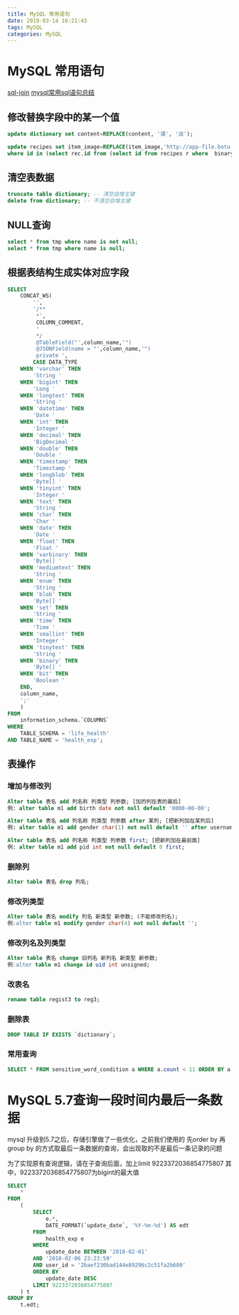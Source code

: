 ```yaml
---
title: MySQL 常用语句
date: 2019-03-14 16:21:43
tags: MySQL
categories: MySQL
---
```


# MySQL 常用语句

[sql-join](http://www.powerxing.com/sql-join/)
[mysql常用sql语句总结](https://mp.weixin.qq.com/s?__biz=MzAwOTE3NDY5OA==&mid=2647906520&idx=2&sn=e1da610a41a0692721d3756f9e1583bb&chksm=8344d31db4335a0bf5164b6c57c7e49f6a89f0538d778b156450bbaceba55e6a47abcebf2dd1&mpshare=1&scene=1&srcid=0128OHhJN5V4SPLdlN1uN4lb#rd)



## 修改替换字段中的某一个值

```sql
update dictionary set content=REPLACE(content, '谭', '谈');
```
```sql
update recipes set item_image=REPLACE(item_image,'http://app-file.botu.com:9000','http://app-file.botu.com:9000/BOTU')
where id in (select rec.id from (select id from recipes r where  binary r.item_image not like '%BOTU%') rec);
```

## 清空表数据

```sql
truncate table dictionary; -- 清空自增主键
delete from dictionary;	-- 不清空自增主键
```

## NULL查询

```sql
select * from tmp where name is not null;
select * from tmp where name is null;
```

## 根据表结构生成实体对应字段

```sql
SELECT
    CONCAT_WS(
        '',
        '/**
         *',
         COLUMN_COMMENT,
         '
         */
         @TableField("',column_name,'")
         @JSONField(name = "',column_name,'")
         private ',
        CASE DATA_TYPE
    WHEN 'varchar' THEN
        'String '
    WHEN 'bigint' THEN
        'Long '
    WHEN 'longtext' THEN
        'String '
    WHEN 'datetime' THEN
        'Date '
    WHEN 'int' THEN
        'Integer '
    WHEN 'decimal' THEN
        'BigDecimal '
    WHEN 'double' THEN
        'Double '
    WHEN 'timestamp' THEN
        'Timestamp '
    WHEN 'longblob' THEN
        'Byte[] '
    WHEN 'tinyint' THEN
        'Integer '
    WHEN 'text' THEN
        'String '
    WHEN 'char' THEN
        'Char '
    WHEN 'date' THEN
        'Date '
    WHEN 'float' THEN
        'Float '
    WHEN 'varbinary' THEN
        'Byte[] '
    WHEN 'mediumtext' THEN
        'String '
    WHEN 'enum' THEN
        'String '
    WHEN 'blob' THEN
        'Byte[] '
    WHEN 'set' THEN
        'String '
    WHEN 'time' THEN
        'Time '
    WHEN 'smallint' THEN
        'Integer '
    WHEN 'tinytext' THEN
        'String '
    WHEN 'binary' THEN
        'Byte[] '
    WHEN 'bit' THEN
        'Boolean '
    END,
    column_name,
    ';'
    )
FROM
    information_schema.`COLUMNS`
WHERE
    TABLE_SCHEMA = 'life_health'
AND TABLE_NAME = 'health_exp'; 
```

## 表操作

### 增加与修改列

```sql
Alter table 表名 add 列名称 列类型 列参数; [加的列在表的最后]
例: alter table m1 add birth date not null default '0000-00-00';

Alter table 表名 add 列名称 列类型 列参数 after 某列; [把新列加在某列后]
例: alter table m1 add gender char(1) not null default '' after username;

Alter table 表名 add 列名称 列类型 列参数 first; [把新列加在最前面]
例: alter table m1 add pid int not null default 0 first;
```

### 删除列

```sql
Alter table 表名 drop 列名;
```

### 修改列类型

```sql
Alter table 表名 modify 列名 新类型 新参数; (不能修改列名);
例:alter table m1 modify gender char(4) not null default '';
```

### 修改列名及列类型

```sql
Alter table 表名 change 旧列名 新列名 新类型 新参数;
例:alter table m1 change id uid int unsigned;
```

### 改表名

```sql
rename table regist3 to reg3;
```

### 删除表

```sql
DROP TABLE IF EXISTS `dictionary`;
```

### 常用查询

```sql
SELECT * FROM sensitive_word_condition a WHERE a.count < 11 ORDER BY a.count DESC LIMIT 1;
```

# MySQL 5.7查询一段时间内最后一条数据

mysql 升级到5.7之后，存储引擎做了一些优化，之前我们使用的 先order by 再 group by 的方式取最后一条数据的查询，会出现取的不是最后一条记录的问题

为了实现原有查询逻辑，请在子查询后面，加上limit 9223372036854775807
其中，9223372036854775807为bigint的最大值

```sql
SELECT
	*
FROM
	(
		SELECT
			e.*,
			DATE_FORMAT(`update_date`, '%Y-%m-%d') AS edt
		FROM
			health_exp e
		WHERE
			update_date BETWEEN '2018-02-01'
		AND '2018-02-06 23:23:59'
		AND user_id = '2baef230bad144e89296c2c51fa2b680'
		ORDER BY
			update_date DESC
		LIMIT 9223372036854775807
	) t
GROUP BY
	t.edt;
```

